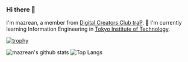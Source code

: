 ### Hi there 👋 

I'm mazrean, a member from [Digital Creators Club traP](https://trap.jp).
🌱 I'm currently learning Information Engineering in [Tokyo Institute of Technology](https://educ.titech.ac.jp/cs/eng/).

[![trophy](https://github-profile-trophy.vercel.app/?username=mazrean&theme=onedark)](https://github.com/ryo-ma/github-profile-trophy)

![mazrean's github stats](https://github-readme-stats.vercel.app/api?username=mazrean&show_icons=true&count_private=true&line_height=40&theme=dracula)
![Top Langs](https://github-readme-stats.vercel.app/api/top-langs/?username=mazrean&layout=compact&theme=merko)

<!--
**mazrean/mazrean** is a ✨ _special_ ✨ repository because its `README.md` (this file) appears on your GitHub profile.

Here are some ideas to get you started:

- 🔭 I’m currently working on ...
- 🌱 I’m currently learning ...
- 👯 I’m looking to collaborate on ...
- 🤔 I’m looking for help with ...
- 💬 Ask me about ...
- 📫 How to reach me: ...
- 😄 Pronouns: ...
- ⚡ Fun fact: ...
-->
